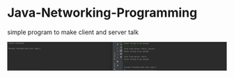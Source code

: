 # Java-Networking-Programming

simple program to make client and server talk

![Screenshot](servers.jpg)
